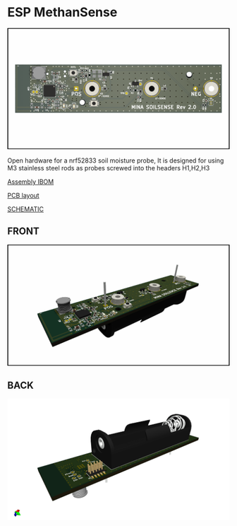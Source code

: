 ﻿# ESP MethanSense
 
![HEADER](./PICTURES/OVERSIDE.png)

Open hardware for a nrf52833 soil moisture probe, It is designed for using M3 stainless steel rods as probes screwed into the headers H1,H2,H3

[Assembly IBOM](https://htmlpreview.github.io/?https://raw.githubusercontent.com/fredriknk/ssense/main/DOCUMENTATION/ibom.html)

[PCB layout](./DOCUMENTATION/Board.pdf)

[SCHEMATIC](./DOCUMENTATION/Schematic.pdf)


## FRONT

![Front](./PICTURES/TOP.png)

## BACK

![Back](./PICTURES/BOTTOM.png)
